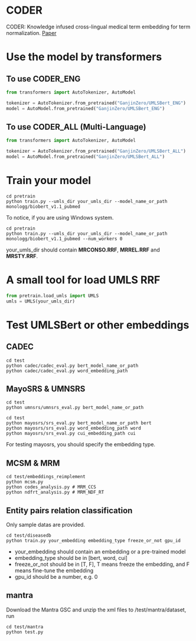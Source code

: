 # CODER
CODER: Knowledge infused cross-lingual medical term embedding for term normalization. [Paper](http://arxiv.org/abs/2011.02947)

# Use the model by transformers

## To use CODER_ENG
```python
from transformers import AutoTokenizer, AutoModel

tokenizer = AutoTokenizer.from_pretrained("GanjinZero/UMLSBert_ENG")
model = AutoModel.from_pretrained("GanjinZero/UMLSBert_ENG")
```

## To use CODER_ALL (Multi-Language)
```python
from transformers import AutoTokenizer, AutoModel

tokenizer = AutoTokenizer.from_pretrained("GanjinZero/UMLSBert_ALL")
model = AutoModel.from_pretrained("GanjinZero/UMLSBert_ALL")
```

# Train your model
```shell
cd pretrain
python train.py --umls_dir your_umls_dir --model_name_or_path monologg/biobert_v1.1_pubmed
```
To notice, if you are using Windows system.
```shell
cd pretrain
python train.py --umls_dir your_umls_dir --model_name_or_path monologg/biobert_v1.1_pubmed --num_workers 0
```
your_umls_dir should contain **MRCONSO.RRF**, **MRREL.RRF** and **MRSTY.RRF**.

# A small tool for load UMLS RRF

```python
from pretrain.load_umls import UMLS
umls = UMLS(your_umls_dir)
```

# Test UMLSBert or other embeddings
## CADEC
```shell
cd test
python cadec/cadec_eval.py bert_model_name_or_path
python cadec/cadec_eval.py word_embedding_path
```

## MayoSRS & UMNSRS
```shell
cd test
python umnsrs/umnsrs_eval.py bert_model_name_or_path
```

```shell
cd test
python mayosrs/srs_eval.py bert_model_name_or_path bert
python mayosrs/srs_eval.py word_embedding_path word
python mayosrs/srs_eval.py cui_embedding_path cui
```
For testing mayosrs, you should specify the embedding type.

## MCSM & MRM
```shell
cd test/embeddings_reimplement
python mcsm.py
python codes_analysis.py # MRM_CCS
python ndfrt_analysis.py # MRM_NDF_RT
```

## Entity pairs relation classification
Only sample datas are provided.
```shell
cd test/diseasedb
python train.py your_embedding embedding_type freeze_or_not gpu_id
```
- your_embedding should contain an embedding or a pre-trained model
- embedding_type should be in [bert, word, cui]
- freeze_or_not should be in [T, F], T means freeze the embedding, and F means fine-tune the embedding
- gpu_id should be a number, e.g. 0

## mantra
Download the Mantra GSC and unzip the xml files to /test/mantra/dataset, run
```
cd test/mantra
python test.py
```
